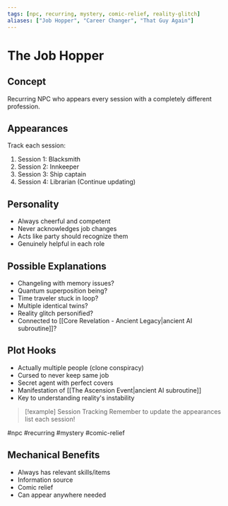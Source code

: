 ```yaml
---
tags: [npc, recurring, mystery, comic-relief, reality-glitch]
aliases: ["Job Hopper", "Career Changer", "That Guy Again"]
---
```


# The Job Hopper

## Concept
Recurring NPC who appears every session with a completely different profession.

## Appearances
Track each session:
1. Session 1: Blacksmith
2. Session 2: Innkeeper
3. Session 3: Ship captain
4. Session 4: Librarian
(Continue updating)

## Personality
- Always cheerful and competent
- Never acknowledges job changes
- Acts like party should recognize them
- Genuinely helpful in each role

## Possible Explanations
- Changeling with memory issues?
- Quantum superposition being?
- Time traveler stuck in loop?
- Multiple identical twins?
- Reality glitch personified?
- Connected to [[Core Revelation - Ancient Legacy|ancient AI subroutine]]?

## Plot Hooks
- Actually multiple people (clone conspiracy)
- Cursed to never keep same job
- Secret agent with perfect covers
- Manifestation of [[The Ascension Event|ancient AI subroutine]]
- Key to understanding reality's instability

>[!example] Session Tracking
>Remember to update the appearances list each session!

#npc #recurring #mystery #comic-relief

## Mechanical Benefits
- Always has relevant skills/items
- Information source
- Comic relief
- Can appear anywhere needed